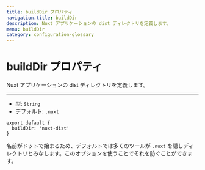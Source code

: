 ```yaml
---
title: buildDir プロパティ
navigation.title: buildDir
description: Nuxt アプリケーションの dist ディレクトリを定義します。
menu: buildDir
category: configuration-glossary
---
```

# buildDir プロパティ

Nuxt アプリケーションの dist ディレクトリを定義します。

---

- 型: `String`
- デフォルト: `.nuxt`

```js{}[nuxt.config.js]
export default {
  buildDir: 'nuxt-dist'
}
```

名前がドットで始まるため、デフォルトでは多くのツールが `.nuxt` を隠しディレクトリとみなします。このオプションを使うことでそれを防ぐことができます。
